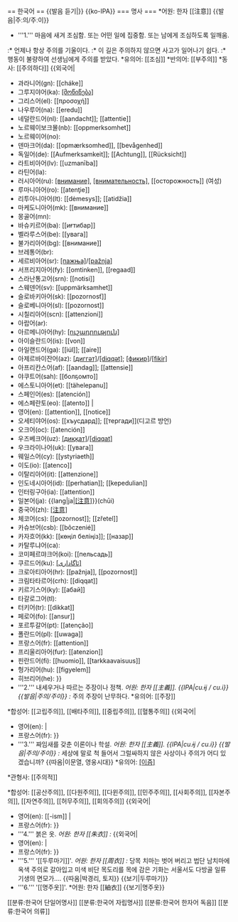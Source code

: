 == 한국어 ==
{{발음 듣기|}}
{{ko-IPA}}
=== 명사 ===
*어원: 한자 [[注意]]
{{발음|주ː의/주ː이}}
* '''1.''' 마음에 새겨 조심함. 또는 어떤 일에 집중함. 또는 남에게 조심하도록 일깨움.

:* 언제나 항상 주의를 기울이다.
:* 이 길은 주의하지 않으면 사고가 일어나기 쉽다.
:* 행동이 불량하여 선생님에게 주의를 받았다.
*유의어: [[조심]]
*반의어: [[부주의]]
*동사: [[주의하다]]
{{외국어|
* 과라니어(gn): [[cháke]]
* 그루지야어(ka): [[მოწიწება]](mots’its’eba)
* 그리스어(el): [[προσοχή]]
* 나우루어(na): [[eredu]]
* 네덜란드어(nl): [[aandacht]]; [[attentie]]
* 노르웨이보크몰(nb): [[oppmerksomhet]]
* 노르웨이어(no):
* 덴마크어(da): [[opmærksomhed]], [[bevågenhed]]
* 독일어(de): [[Aufmerksamkeit]]; [[Achtung]], [[Rücksicht]]
* 라트비아어(lv): [[uzmanība]]
* 라틴어(la):
* 러시아어(ru): [[внимание]](vnimánije), [[внимательность]](vnimát'el'nost'), [[осторожность]] (여성)
* 루마니아어(ro): [[atenţie]]
* 리투아니아어(lt): [[dėmesys]]; [[atidžia]]
* 마케도니아어(mk): [[внимание]]
* 몽골어(mn):
* 바슈키르어(ba): [[иғтибар]]
* 벨라루스어(be): [[увага]]
* 불가리아어(bg): [[внимание]]
* 브레통어(br):
* 세르비아어(sr): [[пажња]](키릴)/[[pažnja]](라틴)
* 서프리지아어(fy): [[omtinken]], [[regaad]]
* 스라난통고어(srn): [[notisi]]
* 스웨덴어(sv): [[uppmärksamhet]]
* 슬로바키아어(sk): [[pozornosť]]
* 슬로베니아어(sl): [[pozornost]]
* 시칠리아어(scn): [[attenzioni]]
* 아랍어(ar):
* 아르메니아어(hy): [[ուշադրություն]](ushadrut’yun)
* 아이슬란드어(is): [[von]]
* 아일랜드어(ga): [[iúl]]; [[aire]]
* 아제르바이잔어(az): [[диггəт]](키릴)/[[diqqət]](라틴); [[фикир]](키릴)/[[fikir]](라틴)
* 아프리칸스어(af): [[aandag]]; [[attensie]]
* 야쿠트어(sah): [[болҕомто]]
* 에스토니아어(et): [[tähelepanu]]
* 스페인어(es): [[atención]]
* 에스페란토(eo): [[atento]]
|
* 영어(en): [[attention]], [[notice]]
* 오세티야어(os): [[хъусдард]]; [[тергади]](디고르 방언)
* 오크어(oc): [[atención]]
* 우즈베크어(uz): [[диққат]](키릴)/[[diqqat]](라틴)
* 우크라이나어(uk): [[увага]]
* 웨일스어(cy): [[ystyriaeth]]
* 이도(io): [[atenco]]
* 이탈리아어(it): [[attenzione]]
* 인도네시아어(id): [[perhatian]]; [[kepedulian]]
* 인터링구아(ia): [[attention]]
* 일본어(ja): {{lang|ja|[[注意]]([[ちゅうい]])}}(chūi)
* 중국어(zh): [[注意]](zhùyì)
* 체코어(cs): [[pozornost]]; [[zřetel]]
* 카슈브어(csb): [[bôczenié]]
* 카자흐어(kk): [[көңіл беліңіз]]; [[назар]]
* 카탈루냐어(ca):
* 코미페르먀크어(koi): [[пельсадь]]
* 쿠르드어(ku): [[ئاگاداری]](agadari)
* 크로아티아어(hr): [[pažnja]], [[pozornost]]
* 크림타타르어(crh): [[diqqat]]
* 키르기스어(ky): [[абай]]
* 타갈로그어(tl):
* 터키어(tr): [[dikkat]]
* 페로어(fo): [[ansur]]
* 포르투갈어(pt): [[atenção]]
* 폴란드어(pl): [[uwaga]]
* 프랑스어(fr): [[attention]]
* 프리울리아어(fur): [[atenzion]]
* 핀란드어(fi): [[huomio]], [[tarkkaavaisuus]]
* 헝가리어(hu): [[figyelem]]
* 히브리어(he):
}}
* '''2.''' 내세우거나 따르는 주장이나 정책.
*어원: 한자 [[主義]].
{{IPA|cu.ɨj / cu.i}}
{{발음|주의/주이}}
:* 주의 주장이 난무하다.
*유의어: [[주장]]

*합성어: [[고립주의]], [[배타주의]], [[중립주의]], [[혈통주의]]
{{외국어|
* 영어(en):
|
* 프랑스어(fr):
}}
* '''3.''' 짜임새를 갖춘 이론이나 학설.
*어원: 한자 [[主義]].
{{IPA|cu.ɨj / cu.i}}
{{발음|주의/주이}}
:* 세상에 말로 척 들어서 그럴싸하지 않은 사상이나 주의가 어디 있겠습니까? {{따옴|이문열, 영웅시대}}
*유의어: [[이즘]](외래어)

*관형사: [[주의적]]

*합성어: [[공산주의]], [[다원주의]], [[다윈주의]], [[민주주의]], [[사회주의]], [[자본주의]], [[자연주의]], [[허무주의]], [[회의주의]]
{{외국어|
* 영어(en): [[-ism]]
|
* 프랑스어(fr):
}}
* '''4.''' 붉은 옷.
*어원: 한자 [[朱衣]]
:*
{{외국어|
* 영어(en):
|
* 프랑스어(fr):
}}
* '''5.''' '[[두루마기]]'.
*어원: 한자 [[周衣]]
:* 당목 치마는 벗어 버리고 법단 남치마에 옥색 주의로 갈아입고 미색 비단 목도리를 목에 감은 기화는 서울서도 다방골 일류 기생의 면모가…. {{따옴|박경리, 토지}}
{{보기|두루마기}}
* '''6.''' '[[명주옷]]'.
*어원: 한자 [[紬衣]]
{{보기|명주옷}}

[[분류:한국어 단일어명사]]
[[분류:한국어 자립명사]]
[[분류:한국어 한자어 독음]]
[[분류:한국어 의류]]
